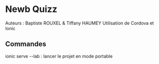 # Newb Quizz

Auteurs : Baptiste ROUXEL & Tiffany HAUMEY
Utilisation de Cordova et Ionic

## Commandes

ionic serve --lab : lancer le projet en mode portable

